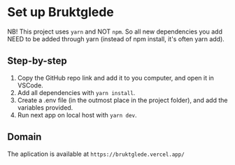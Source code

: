 # Set up Bruktglede

NB! This project uses `yarn` and NOT `npm`. So all new dependencies you add NEED to be added through yarn (instead of npm install, it's often yarn add).

## Step-by-step

1. Copy the GitHub repo link and add it to you computer, and open it in VSCode.
2. Add all dependencies with `yarn install`.
3. Create a .env file (in the outmost place in the project folder), and add the variables provided.
6. Run next app on local host with `yarn dev`.

## Domain

The aplication is available at `https://bruktglede.vercel.app/`
